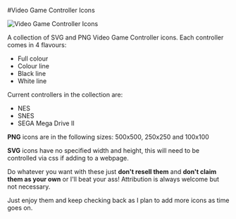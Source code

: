 #Video Game Controller Icons

![Video Game Controller Icons](/master/preview.pnge "Video Game Controller Icons")

A collection of SVG and PNG Video Game Controller icons. Each controller comes in 4 flavours: 
- Full colour
- Colour line
- Black line
- White line

Current controllers in the collection are:
- NES
- SNES
- SEGA Mega Drive II

**PNG** icons are in the following sizes: 500x500, 250x250 and 100x100

**SVG** icons have no specified width and height, this will need to be controlled via css if adding to a webpage.

Do whatever you want with these just **don't resell them** and **don't claim them as your own** or I'll beat your ass! Attribution is always welcome but not necessary. 

Just enjoy them and keep checking back as I plan to add more icons as time goes on.
